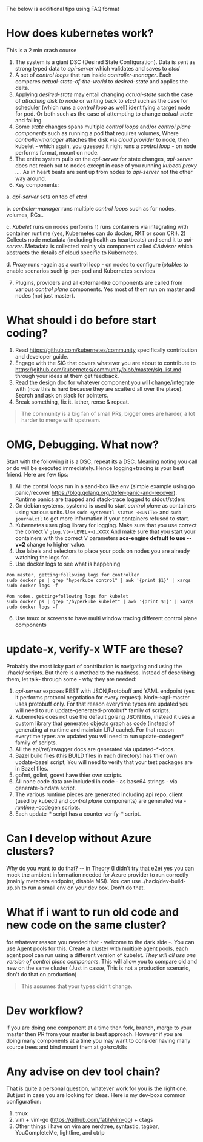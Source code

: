 The below is additional tips using FAQ format

 
# How does kubernetes work?

This is a 2 min crash course 

1. The system is a giant DSC (Desired State Configuration). Data is sent as strong typed data to *api-server* which validates and saves to *etcd*
2. A set of *control loops* that run inside *controller-manager*. Each compares *actual-state-of-the-world* to *desired-state* and applies the delta. 
3. Applying *desired-state* may entail changing *actual-state* such the case of *attaching disk to node* or writing back to *etcd* such as the case for scheduler (which runs a *control loop* as well) identifying a target node for pod. Or both such as the case of attempting to change *actual-state* and failing.
4. Some *state* changes spans multiple *control loops* and/or *control plane components* such as running a pod that requires volumes, Where *controller-manager* attaches the disk via *cloud provider* to node, then kubelet - which again, you guessed it right runs a *control loop* - on node performs format, mount on node. 
5. The entire system pulls on the *api-server* for state changes, *api-server* does not reach out to nodes except in case of you running *kubectl proxy ...*. As in heart beats are sent up from nodes to *api-server* not the other way around.
6. Key components:
  
  a. *api-server* sets on top of *etcd*

  b. *controler-manager* runs multiple *control loops* such as for nodes, volumes, RCs..

  c. *Kubelet* runs on nodes performs 1) runs containers via integrating with container runtime (yes, Kubernetes can do docker, RKT or soon CRI). 2) Collects node metadata (including health as heartbeats) and send it to *api-server*. Metadata is collected mainly via component called *CAdvisor* which abstracts the details of cloud specific to Kubernetes.

  d. *Proxy* runs -again as a control loop - on nodes to configure *iptables* to enable scenarios such ip-per-pod and Kubernetes services

7. Plugins, providers and all external-like components are called from various *control plane* components. Yes most of them run on master and nodes (not just master).

# What should i do before start coding?

1. Read https://github.com/kubernetes/community specifically contribution and developer guide.
2. Engage with the SIG that covers whatever you are about to contribute to https://github.com/kubernetes/community/blob/master/sig-list.md through your ideas at them get feedback.
3. Read the design doc for whatever component you will change/integrate with (now this is hard because they are scatterd all over the place). Search and ask on slack for pointers.
4. Break something, fix it. lather, rense & repeat.

> The community is a big fan of small PRs, bigger ones are harder, a lot harder to merge with upstream. 

# OMG, Debugging. What now?

Start with the following it is a DSC, repeat its a DSC. Meaning noting you call or do will be executed immediately. Hence logging+tracing is your best friend. Here are few tips:

1. All the *contol loops* run in a sand-box like env (simple example using go panic/recover https://blog.golang.org/defer-panic-and-recover). Runtime panics are trapped and stack-trace logged to stdout/stderr.
2. On debian systems, systemd is used to start *control plane* as containers using various units. Use ``` sudo systemctl status <<UNIT>> ``` and ``` sudo journalctl ``` to get more information if your containers refused to start.
3. Kubernetes uses glog library for logging. Make sure that you use correct the correct V ``` glog.V(<<LEVEL>>).XXXX ``` And make sure that you start your containers with the correct V parameters **acs-engine default to use --v=2** change to higher value. 
4. Use labels and selectors to place your pods on nodes you are already watching the logs for.
5. Use docker logs to see what is happening 

```
#on master, getting+following logs for controller
sudo docker ps | grep "hyperkube control" | awk '{print $1}' | xargs sudo docker logs -f

#on nodes, getting+following logs for kubelet 
sudo docker ps | grep "/hyperkube kubelet" | awk '{print $1}' | xargs sudo docker logs -f
```
6. Use tmux or screens to have multi window tracing different control plane components

# update-x, verify-x WTF are these?

Probably the most icky part of contribution is navigating and using the ./hack/ scripts. But there is a method to the madness. Instead of describing them, let talk- through some - why they are needed:

1. *api-server* exposes REST with JSON,Protobuff and YAML endpoint (yes it performs protocol negotiation for every request). Node->api-master uses protobuff only. For that reason everytime types are updated you will need to run update-generated-protobuf* family of scripts. 
2. Kubernetes does not use the default golang JSON libs, instead it uses a custom library that generates objects graph as code (instead of generating at runtime and maintain LRU cache). For that reason everytime types are updated you will need to run update-codegen* family of scripts. 
3. All the api/ref/swagger docs are generated via updated-*-docs. 
4. Bazel build files (this BUILD files in each directory) has thier own update-bazel script, You will need to verify that your test packages are in Bazel files. 
5. gofmt, golint, goevt have thier own scripts. 
6. All none code data are included in code - as base64 strings - via generate-bindata script.
7. The various runtime pieces are generated including api repo, client (used by kubectl and *control plane* components) are generated  via *-runtime,*-codegen scripts. 
8. Each update-* script has a counter verify-* script. 

# Can I develop without Azure clusters? 

Why do you want to do that? -- in Theory (I didn't try that e2e) yes you can mock the ambient information needed for Azure provider to run correctly (mainly metadata endpoint, disable MSI). You can use ./hack/dev-build-up.sh to run a small env on your dev box. Don't do that. 

# What if i want to run old code and new code on the same cluster?

for whatever reason you needed that - welcome to the dark side -. You can use Agent pools for this. Create a cluster with multiple agent pools, each agent pool can run using a different version of kubelet. *They will all use one version of control plane components*. This will allow you to compare old and new on the same cluster (Just in casse, This is not a production scenario, don't do that on production)

> This assumes that your types didn't change.

# Dev workflow? 

if you are doing one component at a time then fork, branch, merge to your master then PR from your master is best approach. However if you are doing many components at a time you may want to consider having many source trees and bind mount them at go/src/k8s 

# Any advise on dev tool chain? 

That is quite a personal question, whatever work for you is the right one. But just in case you are looking for ideas. Here is my dev-boxs common configuration:
1. tmux 
2. vim + vim-go (https://github.com/fatih/vim-go) + ctags
3. Other things i have on vim are nerdtree, syntastic, tagbar, YouCompleteMe, lightline, and ctrlp
